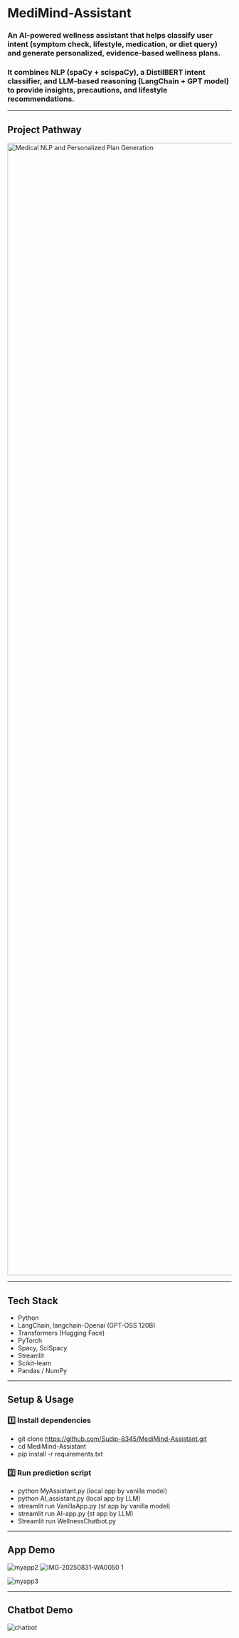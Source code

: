 # MediMind-Assistant
### An AI-powered wellness assistant that helps classify user intent (symptom check, lifestyle, medication, or diet query) and generate personalized, evidence-based wellness plans.
### It combines NLP (spaCy + scispaCy), a DistilBERT intent classifier, and LLM-based reasoning (LangChain + GPT model) to provide insights, precautions, and lifestyle recommendations.
***
## Project Pathway
<img width="3296" height="2545" alt="Medical NLP and Personalized Plan Generation" src="https://github.com/user-attachments/assets/f92c7f73-714e-4925-a55a-04d28b17380c" />

***
## Tech Stack

- Python
- LangChain, langchain-Openai (GPT-OSS 120B)
- Transformers (Hugging Face)
- PyTorch
- Spacy, SciSpacy
- Streamlit
- Scikit-learn
- Pandas / NumPy
***
## Setup & Usage
### 1️⃣ Install dependencies
- git clone https://github.com/Sudip-8345/MediMind-Assistant.git
- cd MediMind-Assistant
- pip install -r requirements.txt

### 2️⃣ Run prediction script
- python MyAssistant.py (local app by vanilla model)
- python AI_assistant.py (local app by LLM)
- streamlit run VanillaApp.py (st app by vanilla model)
- streamlit run AI-app.py (st app by LLM)
- Streamlit run WellnessChatbot.py
***
## App Demo

![myapp2](https://github.com/user-attachments/assets/1b7b94ac-0727-45aa-ab99-1d0dc7e1d658)
![IMG-20250831-WA0050 1](https://github.com/user-attachments/assets/15513612-d777-43fa-a273-ab7eb0e9d51b)

![myapp3](https://github.com/user-attachments/assets/8ec7ed27-7403-4e96-ad4b-882cd1911eea)

***
## Chatbot Demo
![chatbot](https://github.com/user-attachments/assets/0ff0a956-4cf6-43ea-83d8-09f468fbf6a1)


